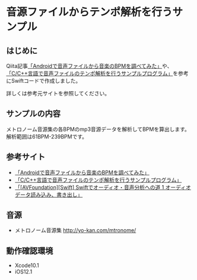 # 音源ファイルからテンポ解析を行うサンプル

## はじめに

Qiita記事[「Androidで音声ファイルから音楽のBPMを調べてみた」](https://qiita.com/music431per/items/8d687b49afee0d7ccfdf)や、[「C/C++言語で音声ファイルのテンポ解析を行うサンプルプログラム」](http://hp.vector.co.jp/authors/VA046927/tempo/tempo.html)を参考にSwiftコードで作成しました。

詳しくは参考元サイトを参照してください。

## サンプルの内容

メトロノーム音源集の各BPMのmp3音源データを解析してBPMを算出します。  
解析範囲は61BPM-239BPMです。  


## 参考サイト

* [「Androidで音声ファイルから音楽のBPMを調べてみた」](https://qiita.com/music431per/items/8d687b49afee0d7ccfdf)  
* [「C/C++言語で音声ファイルのテンポ解析を行うサンプルプログラム」](http://hp.vector.co.jp/authors/VA046927/tempo/tempo.html)  
* [「[AVFoundation][Swift] Swiftでオーディオ・音声分析への道 1 オーディオデータ読み込み、書き出し」](https://qiita.com/programanx1/items/8912e60843bd824d74ce)   


## 音源

* メトロノーム音源集 http://yo-kan.com/mtronome/  

## 動作確認環境

* Xcode10.1  
* iOS12.1  
